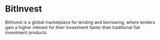 # BitInvest
BitInvest is a global marketplace for lending and borrowing, where lenders gain a higher interest for their investment faster than traditional fiat investment products.
